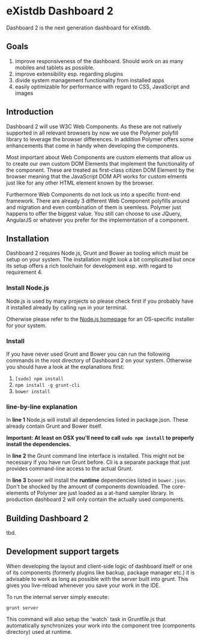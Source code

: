 # eXistdb Dashboard 2

Dashboard 2 is the next generation dashboard for eXistdb.


## Goals

1. improve responsiveness of the dashboard. Should work on as many mobiles and tablets as possible.
1. improve extensibility esp. regarding plugins
1. divide system management functionality from installed apps
1. easily optimizable for performance with regard to CSS, JavaScript and images

## Introduction

Dashboard 2 will use W3C Web Components. As these are not natively supported in all relevant browsers by now we use the Polymer polyfill library to leverage the browser differences. In addition Polymer offers some enhancements that come in handy when developing the components.

Most important about Web Components are custom elements that allow us to create our own custom DOM Elements that implement the functionality of the component. These are treated as first-class citizen DOM Element by the browser meaning that the JavaScript DOM API works for custom elments just like for any other HTML element known by the browser.

Furthermore Web Components do not lock us into a specific front-end framework. There are already 3 different Web Component polyfills around and migration and even combination of them is seemless. Polymer just happens to offer the biggest value. You still can choose to use JQuery, AngularJS or whatever you prefer for the implementation of a component. 


## Installation
Dashboard 2 requires Node.js, Grunt and Bower as tooling which must be setup on your system. The installation might look a bit complicated but once its setup offers a rich toolchain for development esp. with regard to requirement 4.

### Install Node.js

Node.js is used by many projects so please check first if you probably have it installed already by calling `npm` in your terminal.

Otherwise please refer to the [Node.js homepage](http://http://nodejs.org/) for an OS-specific installer for your system.

### Install 

If you have never used Grunt and Bower you can run the following commands in the root directory of Dashboard 2 on your system. Otherwise you should have a look at the explanations first:


1. `[sudo] npm install`
1. `npm install -g grunt-cli`
1. `bower install`


### line-by-line explanation
In **line 1** Node.js will install all dependencies listed in package.json. These already contain Grunt and Bower itself. 

**Important: At least on OSX you'll need to call `sudo npm install` to properly install the dependencies.**

In **line 2** the Grunt command line interface is installed. This might not be necessary if you have run Grunt before. Cli is a separate package that just provides command-line access to the actual Grunt.

In **line 3** bower will install the **runtime** dependencies listed in `bower.json`. Don't be shocked by the amount of components downloaded. The core-elements of Polymer are just loaded as a at-hand sampler library. In production dashboard 2 will only contain the actually used components.


## Building Dashboard 2

tbd.

<!--
Call these commnands in the root dir of your application:

`grunt [targetname]`



Target | Description |
-------- | ---------------- 
default | default Grunt task will create a .xar file in directory build containing the full source of the components managed by bower
dist| creates a fully-optimized version of the .xar application


If you are seeking detail information about the single targets please refer to gruntfile.js for inline documentation.
-->

## Development support targets

When developing the layout and client-side logic of dashboard itself or one of its components (formerly plugins like backup, package manager etc.) it is advisable to work as long as possible with the server built into grunt. This gives you live-reload whenever you save your work in the IDE.

To run the internal server simply execute:

`grunt server`

This command will also setup the 'watch` task in Gruntfile.js that automatically synchronizes your work into the component tree (components directory) used at runtime.




